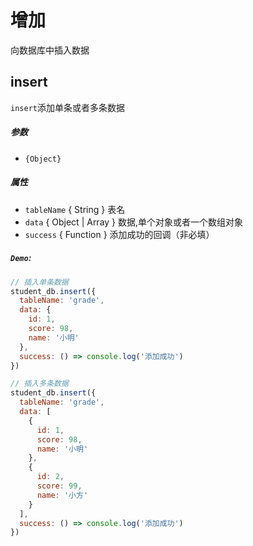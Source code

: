 # 增加

向数据库中插入数据

## insert

`insert`添加单条或者多条数据

##### 参数

- `{Object}`

##### 属性

- `tableName` { String } 表名
- `data` { Object \| Array } 数据,单个对象或者一个数组对象
- `success` { Function } 添加成功的回调（非必填）

##### `Demo`:

```js
// 插入单条数据
student_db.insert({
  tableName: 'grade',
  data: {
    id: 1,
    score: 98,
    name: '小明'
  },
  success: () => console.log('添加成功')
})

// 插入多条数据
student_db.insert({
  tableName: 'grade',
  data: [
    {
      id: 1,
      score: 98,
      name: '小明'
    },
    {
      id: 2,
      score: 99,
      name: '小方'
    }
  ],
  success: () => console.log('添加成功')
})
```
